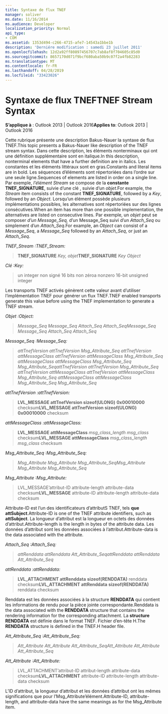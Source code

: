 ```yaml
---
title: Syntaxe de flux TNEF
manager: soliver
ms.date: 11/16/2014
ms.audience: Developer
localization_priority: Normal
api_type:
- COM
ms.assetid: 1353d494-c266-4715-afe7-14543a1bbe1b
description: 'Derniére modification : samedi 23 juillet 2011'
ms.openlocfilehash: 12d2a92ff80897456707c7ab8af8f704605c85d0
ms.sourcegitcommit: 8657170d071f9bcf680aba50b9c07f2a4fb82283
ms.translationtype: MT
ms.contentlocale: fr-FR
ms.lasthandoff: 04/28/2019
ms.locfileid: "33423026"
---
```

# <a name="tnef-stream-syntax"></a><span data-ttu-id="1892b-103">Syntaxe de flux TNEF</span><span class="sxs-lookup"><span data-stu-id="1892b-103">TNEF Stream Syntax</span></span>

  
  
<span data-ttu-id="1892b-104">**S’applique à** : Outlook 2013 | Outlook 2016</span><span class="sxs-lookup"><span data-stu-id="1892b-104">**Applies to**: Outlook 2013 | Outlook 2016</span></span> 
  
<span data-ttu-id="1892b-105">Cette rubrique présente une description Bakus-Nauer la syntaxe de flux TNEF.</span><span class="sxs-lookup"><span data-stu-id="1892b-105">This topic presents a Bakus-Nauer like description of the TNEF stream syntax.</span></span> <span data-ttu-id="1892b-106">Dans cette description, les éléments nonterminaux qui ont une définition supplémentaire sont en italique.</span><span class="sxs-lookup"><span data-stu-id="1892b-106">In this description, nonterminal elements that have a further definition are in italics.</span></span> <span data-ttu-id="1892b-107">Les constantes et les éléments littéraux sont en gras.</span><span class="sxs-lookup"><span data-stu-id="1892b-107">Constants and literal items are in bold.</span></span> <span data-ttu-id="1892b-108">Les séquences d’éléments sont répertoriées dans l’ordre sur une seule ligne.</span><span class="sxs-lookup"><span data-stu-id="1892b-108">Sequences of elements are listed in order on a single line.</span></span> <span data-ttu-id="1892b-109">Par exemple, _l’élément Stream_ se compose de la **constante TNEF_SIGNATURE**, suivie d’une clé , suivie d’un  _objet_.</span><span class="sxs-lookup"><span data-stu-id="1892b-109">For example, the  _Stream_ item consists of the constant **TNEF_SIGNATURE**, followed by a  _Key_, followed by an  _Object_.</span></span> <span data-ttu-id="1892b-110">Lorsqu’un élément possède plusieurs implémentations possibles, les alternatives sont répertoriées sur des lignes consécutives.</span><span class="sxs-lookup"><span data-stu-id="1892b-110">When an item has more than one possible implementation, the alternatives are listed on consecutive lines.</span></span> <span data-ttu-id="1892b-111">Par exemple, un _objet_ peut se composer  _d’un Message_Seq,_ d’un Message_Seq suivi d’un _Attach_Seq_ ou simplement d’un _Attach_Seq_.</span><span class="sxs-lookup"><span data-stu-id="1892b-111">For example, an  _Object_ can consist of a  _Message_Seq_, a  _Message_Seq_ followed by an  _Attach_Seq_, or just an  _Attach_Seq_.</span></span>
  
 <span data-ttu-id="1892b-112">_TNEF_Stream :_</span><span class="sxs-lookup"><span data-stu-id="1892b-112">_TNEF_Stream:_</span></span>
  
> <span data-ttu-id="1892b-113">**TNEF_SIGNATURE** _Key,_ _objet_</span><span class="sxs-lookup"><span data-stu-id="1892b-113">**TNEF_SIGNATURE** _Key_ _Object_</span></span>
    
 <span data-ttu-id="1892b-114">_Clé :_</span><span class="sxs-lookup"><span data-stu-id="1892b-114">_Key:_</span></span>
  
> <span data-ttu-id="1892b-115">un integer non signé 16 bits non zéro</span><span class="sxs-lookup"><span data-stu-id="1892b-115">a nonzero 16-bit unsigned integer</span></span>
    
<span data-ttu-id="1892b-116">Les transports TNEF activés génèrent cette valeur avant d’utiliser l’implémentation TNEF pour générer un flux TNEF.</span><span class="sxs-lookup"><span data-stu-id="1892b-116">TNEF enabled transports generate this value before using the TNEF implementation to generate a TNEF stream.</span></span>
  
 <span data-ttu-id="1892b-117">_Objet :_</span><span class="sxs-lookup"><span data-stu-id="1892b-117">_Object:_</span></span>
  
>  <span data-ttu-id="1892b-118">_Message_Seq Message_Seq Attach_Seq Attach_Seq_</span><span class="sxs-lookup"><span data-stu-id="1892b-118">_Message_Seq Message_Seq Attach_Seq Attach_Seq_</span></span>
    
 <span data-ttu-id="1892b-119">_Message_Seq :_</span><span class="sxs-lookup"><span data-stu-id="1892b-119">_Message_Seq:_</span></span>
  
>  <span data-ttu-id="1892b-120">_attTnefVersion attTnefVersion Msg_Attribute_Seq attTnefVersion attMessageClass attTnefVersion attMessageClass Msg_Attribute_Seq attMessageClass attMessageClass Msg_Attribute_Seq Msg_Attribute_Seq_</span><span class="sxs-lookup"><span data-stu-id="1892b-120">_attTnefVersion attTnefVersion Msg_Attribute_Seq attTnefVersion attMessageClass attTnefVersion attMessageClass Msg_Attribute_Seq attMessageClass attMessageClass Msg_Attribute_Seq Msg_Attribute_Seq_</span></span>
    
 <span data-ttu-id="1892b-121">_attTnefVersion :_</span><span class="sxs-lookup"><span data-stu-id="1892b-121">_attTnefVersion:_</span></span>
  
> <span data-ttu-id="1892b-122">**LVL_MESSAGE attTnefVersion sizeof(ULONG)** **0x00010000** checksum</span><span class="sxs-lookup"><span data-stu-id="1892b-122">**LVL_MESSAGE attTnefVersion sizeof(ULONG)** **0x00010000** checksum</span></span> 
    
 <span data-ttu-id="1892b-123">_attMessageClass :_</span><span class="sxs-lookup"><span data-stu-id="1892b-123">_attMessageClass:_</span></span>
  
> <span data-ttu-id="1892b-124">**LVL_MESSAGE attMessageClass** _msg_class_length msg_class_ checksum</span><span class="sxs-lookup"><span data-stu-id="1892b-124">**LVL_MESSAGE attMessageClass** _msg_class_length msg_class_ checksum</span></span> 
    
 <span data-ttu-id="1892b-125">_Msg_Attribute_Seq :_</span><span class="sxs-lookup"><span data-stu-id="1892b-125">_Msg_Attribute_Seq:_</span></span>
  
>  <span data-ttu-id="1892b-126">_Msg_Attribute Msg_Attribute Msg_Attribute_Seq_</span><span class="sxs-lookup"><span data-stu-id="1892b-126">_Msg_Attribute Msg_Attribute Msg_Attribute_Seq_</span></span>
    
 <span data-ttu-id="1892b-127">_Msg_Attribute :_</span><span class="sxs-lookup"><span data-stu-id="1892b-127">_Msg_Attribute:_</span></span>
  
> <span data-ttu-id="1892b-128"> LVL_MESSAGE’attribut-ID attribute-length attribute-data checksum</span><span class="sxs-lookup"><span data-stu-id="1892b-128">**LVL_MESSAGE** attribute-ID attribute-length attribute-data checksum</span></span> 
    
<span data-ttu-id="1892b-129">Attribute-ID est l’un des identificateurs d’attributS TNEF, tels **que attSubject**.</span><span class="sxs-lookup"><span data-stu-id="1892b-129">Attribute-ID is one of the TNEF attribute identifiers, such as **attSubject**.</span></span> <span data-ttu-id="1892b-130">La longueur d’attribut est la longueur en octets des données d’attribut.</span><span class="sxs-lookup"><span data-stu-id="1892b-130">Attribute-length is the length in bytes of the attribute data.</span></span> <span data-ttu-id="1892b-131">Les données d’attribut sont les données associées à l’attribut.</span><span class="sxs-lookup"><span data-stu-id="1892b-131">Attribute-data is the data associated with the attribute.</span></span>
  
 <span data-ttu-id="1892b-132">_Attach_Seq :_</span><span class="sxs-lookup"><span data-stu-id="1892b-132">_Attach_Seq:_</span></span>
  
>  <span data-ttu-id="1892b-133">_attRenddata attRenddata Att_Attribute_Seq_</span><span class="sxs-lookup"><span data-stu-id="1892b-133">_attRenddata attRenddata Att_Attribute_Seq_</span></span>
    
 <span data-ttu-id="1892b-134">_attRenddata :_</span><span class="sxs-lookup"><span data-stu-id="1892b-134">_attRenddata:_</span></span>
  
> <span data-ttu-id="1892b-135">**LVL_ATTACHMENT attRenddata** **sizeof(RENDDATA)** renddata checksum</span><span class="sxs-lookup"><span data-stu-id="1892b-135">**LVL_ATTACHMENT attRenddata** **sizeof(RENDDATA)** renddata checksum</span></span> 
    
<span data-ttu-id="1892b-136">Renddata est les données associées à la structure **RENDDATA** qui contient les informations de rendu pour la pièce jointe correspondante.</span><span class="sxs-lookup"><span data-stu-id="1892b-136">Renddata is the data associated with the **RENDDATA** structure that contains the rendering information for the corresponding attachment.</span></span> <span data-ttu-id="1892b-137">La **structure RENDDATA** est définie dans le format TNEF. Fichier d’en-tête H.</span><span class="sxs-lookup"><span data-stu-id="1892b-137">The **RENDDATA** structure is defined in the TNEF.H header file.</span></span> 
  
 <span data-ttu-id="1892b-138">_Att_Attribute_Seq :_</span><span class="sxs-lookup"><span data-stu-id="1892b-138">_Att_Attribute_Seq:_</span></span>
  
>  <span data-ttu-id="1892b-139">_Att_Attribute Att_Attribute Att_Attribute_Seq_</span><span class="sxs-lookup"><span data-stu-id="1892b-139">_Att_Attribute Att_Attribute Att_Attribute_Seq_</span></span>
    
 <span data-ttu-id="1892b-140">_Att_Attribute :_</span><span class="sxs-lookup"><span data-stu-id="1892b-140">_Att_Attribute:_</span></span>
  
> <span data-ttu-id="1892b-141"> LVL_ATTACHMENT’attribut-ID attribut-length attribute-data checksum</span><span class="sxs-lookup"><span data-stu-id="1892b-141">**LVL_ATTACHMENT** attribute-ID attribute-length attribute-data checksum</span></span> 
    
<span data-ttu-id="1892b-142">L’ID d’attribut, la longueur d’attribut et les données d’attribut ont les mêmes significations que pour l’Msg_Attribute’élément.</span><span class="sxs-lookup"><span data-stu-id="1892b-142">Attribute-ID, attribute-length, and attribute-data have the same meanings as for the Msg_Attribute item.</span></span>
  

